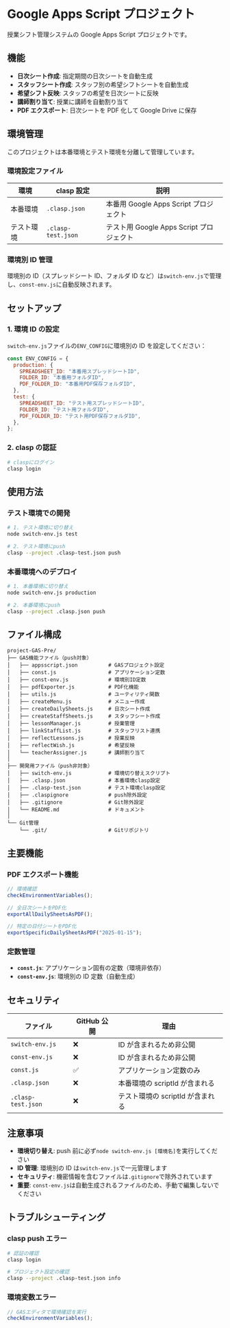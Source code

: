 # Google Apps Script プロジェクト

授業シフト管理システムの Google Apps Script プロジェクトです。

## 機能

- **日次シート作成**: 指定期間の日次シートを自動生成
- **スタッフシート作成**: スタッフ別の希望シフトシートを自動生成
- **希望シフト反映**: スタッフの希望を日次シートに反映
- **講師割り当て**: 授業に講師を自動割り当て
- **PDF エクスポート**: 日次シートを PDF 化して Google Drive に保存

## 環境管理

このプロジェクトは本番環境とテスト環境を分離して管理しています。

### 環境設定ファイル

| 環境       | clasp 設定         | 説明                                     |
| ---------- | ------------------ | ---------------------------------------- |
| 本番環境   | `.clasp.json`      | 本番用 Google Apps Script プロジェクト   |
| テスト環境 | `.clasp-test.json` | テスト用 Google Apps Script プロジェクト |

### 環境別 ID 管理

環境別の ID（スプレッドシート ID、フォルダ ID など）は`switch-env.js`で管理し、`const-env.js`に自動反映されます。

## セットアップ

### 1. 環境 ID の設定

`switch-env.js`ファイルの`ENV_CONFIG`に環境別の ID を設定してください：

```javascript
const ENV_CONFIG = {
  production: {
    SPREADSHEET_ID: "本番用スプレッドシートID",
    FOLDER_ID: "本番用フォルダID",
    PDF_FOLDER_ID: "本番用PDF保存フォルダID",
  },
  test: {
    SPREADSHEET_ID: "テスト用スプレッドシートID",
    FOLDER_ID: "テスト用フォルダID",
    PDF_FOLDER_ID: "テスト用PDF保存フォルダID",
  },
};
```

### 2. clasp の認証

```bash
# claspにログイン
clasp login
```

## 使用方法

### テスト環境での開発

```bash
# 1. テスト環境に切り替え
node switch-env.js test

# 2. テスト環境にpush
clasp --project .clasp-test.json push
```

### 本番環境へのデプロイ

```bash
# 1. 本番環境に切り替え
node switch-env.js production

# 2. 本番環境にpush
clasp --project .clasp.json push
```

## ファイル構成

```
project-GAS-Pre/
├── GAS機能ファイル（push対象）
│   ├── appsscript.json          # GASプロジェクト設定
│   ├── const.js                 # アプリケーション定数
│   ├── const-env.js             # 環境別ID定数
│   ├── pdfExporter.js           # PDF化機能
│   ├── utils.js                 # ユーティリティ関数
│   ├── createMenu.js            # メニュー作成
│   ├── createDailySheets.js     # 日次シート作成
│   ├── createStaffSheets.js     # スタッフシート作成
│   ├── lessonManager.js         # 授業管理
│   ├── linkStaffList.js         # スタッフリスト連携
│   ├── reflectLessons.js        # 授業反映
│   ├── reflectWish.js           # 希望反映
│   └── teacherAssigner.js       # 講師割り当て
│
├── 開発用ファイル（push非対象）
│   ├── switch-env.js            # 環境切り替えスクリプト
│   ├── .clasp.json              # 本番環境clasp設定
│   ├── .clasp-test.json         # テスト環境clasp設定
│   ├── .claspignore             # push除外設定
│   ├── .gitignore               # Git除外設定
│   └── README.md                # ドキュメント
│
└── Git管理
    └── .git/                    # Gitリポジトリ
```

## 主要機能

### PDF エクスポート機能

```javascript
// 環境確認
checkEnvironmentVariables();

// 全日次シートをPDF化
exportAllDailySheetsAsPDF();

// 特定の日付シートをPDF化
exportSpecificDailySheetAsPDF("2025-01-15");
```

### 定数管理

- **`const.js`**: アプリケーション固有の定数（環境非依存）
- **`const-env.js`**: 環境別の ID 定数（自動生成）

## セキュリティ

| ファイル           | GitHub 公開 | 理由                                  |
| ------------------ | ----------- | ------------------------------------- |
| `switch-env.js`    | ❌          | ID が含まれるため非公開               |
| `const-env.js`     | ❌          | ID が含まれるため非公開               |
| `const.js`         | ✅          | アプリケーション定数のみ              |
| `.clasp.json`      | ❌          | 本番環境の scriptId が含まれる        |
| `.clasp-test.json` | ❌          | テスト環境の scriptId が含まれる      |

## 注意事項

- **環境切り替え**: push 前に必ず`node switch-env.js [環境名]`を実行してください
- **ID 管理**: 環境別の ID は`switch-env.js`で一元管理します
- **セキュリティ**: 機密情報を含むファイルは`.gitignore`で除外されています
- **重要**: `const-env.js`は自動生成されるファイルのため、手動で編集しないでください

## トラブルシューティング

### clasp push エラー

```bash
# 認証の確認
clasp login

# プロジェクト設定の確認
clasp --project .clasp-test.json info
```

### 環境変数エラー

```javascript
// GASエディタで環境確認を実行
checkEnvironmentVariables();
```
